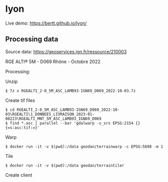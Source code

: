 # lyon

Live demo: https://bertt.github.io/lyon/

## Processing data

Source data: https://geoservices.ign.fr/ressource/210003

RGE ALTI® 5M - D069 Rhône - Octobre 2022

Processing:

Unzip 

```
$ 7z x RGEALTI_2-0_5M_ASC_LAMB93-IGN69_D069_2022-10-03.7z
```

Create tif files

```
$ cd RGEALTI_2-0_5M_ASC_LAMB93-IGN69_D069_2022-10-03\RGEALTI\1_DONNEES_LIVRAISON_2023-01-00223\RGEALTI_MNT_5M_ASC_LAMB93_IGN69_D069
$ find *.asc | parallel --bar 'gdalwarp -s_srs EPSG:2154 {} {=s:asc:tif:=}'
```

Warp

```
$ docker run -it -v $(pwd):/data geodan/terrainwarp -c EPSG:5698 -m 1
```

Tile

```
$ docker run -it -v $(pwd):/data geodan/terraintiler
```

Create client



